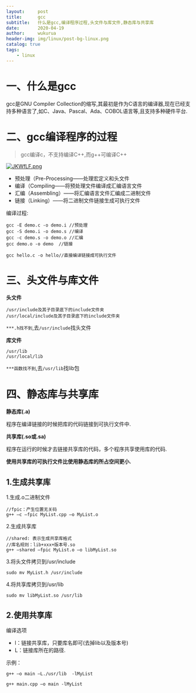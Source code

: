 ```yaml
---
layout:     post
title:      gcc
subtitle:   什么是gcc,编译程序过程,头文件与库文件,静态库与共享库
date:       2020-04-19
author:     wukurua
header-img: img/linux/post-bg-linux.png
catalog: true
tags:
    - linux
---
```


# 一、什么是gcc #
gcc是GNU Compiler Collection的缩写,其最初是作为C语言的编译器,现在已经支持多种语言了,如C、Java、Pascal、Ada、COBOL语言等,且支持多种硬件平台.
# 二、gcc编译程序的过程 #
> gcc编译c，不支持编译C++,而g++可编译C++

[![JKWfLF.png](https://s1.ax1x.com/2020/04/19/JKWfLF.png)](https://imgchr.com/i/JKWfLF)

- 预处理（Pre-Processing——处理宏定义和头文件
- 编译（Compiling——将预处理文件编译成汇编语言文件
- 汇编（Assembling）——将汇编语言文件汇编成二进制文件
- 链接（Linking）——将二进制文件链接生成可执行文件

编译过程:

	gcc	-E demo.c -o demo.i	//预处理
	gcc	-S demo.i -o demo.s	//编译
	gcc -c demo.s -o demo.o	//汇编
	gcc	demo.o -o demo	//链接

	gcc hello.c -o hello//直接编译链接成可执行文件

# 三、头文件与库文件 #
**头文件**

	/usr/include及其子目录底下的include文件夹
	/usr/local/include及其子目录底下的include文件夹 

`***.h找不到`,去`/usr/include`找头文件

**库文件**	

	/usr/lib
	/usr/local/lib

`***函数找不到`,去`/usr/lib`找lib包
# 四、静态库与共享库 #
**静态库(.a)**

程序在编译链接的时候把库的代码链接到可执行文件中.

**共享库(.so或.sa)**

程序在运行的时候才去链接共享库的代码，多个程序共享使用库的代码.

**使用共享库的可执行文件比使用静态库的所占空间更小.**

## 1.生成共享库 ##

1.生成.o二进制文件
	
	//fpic：产生位置无关码
	g++ –c –fpic MyList.cpp –o MyList.o

2.生成共享库

	//shared: 表示生成共享库格式
	//库名规则：lib+xxx+版本号.so
	g++ –shared –fpic MyList.o –o libMyList.so

3.将头文件拷贝到/usr/include

	sudo mv MyList.h /usr/include

4.将共享库拷贝到/usr/lib

	sudo mv libMyList.so /usr/lib

## 2.使用共享库 ##
编译选项

- l：链接共享库，只要库名即可(去掉lib以及版本号)
- L：链接库所在的路径.

示例：

	g++ –o main –L./usr/lib  -lMyList

	g++ main.cpp –o main -lMyList
